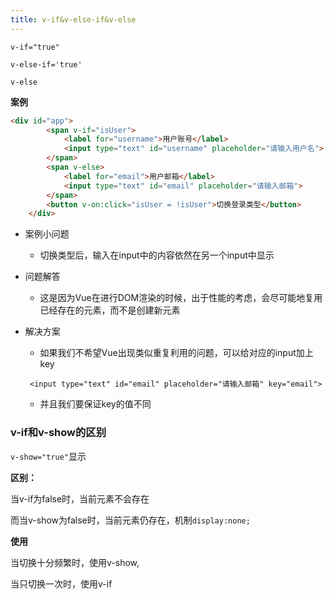 ```yaml
---
title: v-if&v-else-if&v-else
---
```

`v-if="true"`

`v-else-if='true'`

`v-else`

**案例**

```html
<div id="app">
        <span v-if="isUser">
            <label for="username">用户账号</label>
            <input type="text" id="username" placeholder="请输入用户名">
        </span>
        <span v-else>
            <label for="email">用户邮箱</label>
            <input type="text" id="email" placeholder="请输入邮箱">
        </span>
        <button v-on:click="isUser = !isUser">切换登录类型</button>
    </div>
```

* 案例小问题

  * 切换类型后，输入在input中的内容依然在另一个input中显示

* 问题解答

  * 这是因为Vue在进行DOM渲染的时候，出于性能的考虑，会尽可能地复用已经存在的元素，而不是创建新元素

* 解决方案

  * 如果我们不希望Vue出现类似重复利用的问题，可以给对应的input加上key

  ```
   <input type="text" id="email" placeholder="请输入邮箱" key="email">
  ```

  * 并且我们要保证key的值不同

### v-if和v-show的区别

`v-show="true"`显示

**区别：**

当v-if为false时，当前元素不会存在

而当v-show为false时，当前元素仍存在，机制`display:none;`

**使用**

当切换十分频繁时，使用v-show,

当只切换一次时，使用v-if